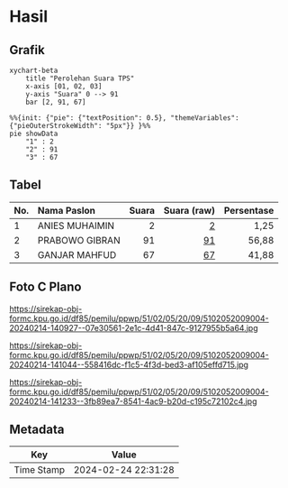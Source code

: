 # Hasil

## Grafik

```mermaid
xychart-beta
    title "Perolehan Suara TPS"
    x-axis [01, 02, 03]
    y-axis "Suara" 0 --> 91
    bar [2, 91, 67]
```

```mermaid
%%{init: {"pie": {"textPosition": 0.5}, "themeVariables": {"pieOuterStrokeWidth": "5px"}} }%%
pie showData
    "1" : 2
    "2" : 91
    "3" : 67
```

## Tabel

| No. | Nama Paslon    | Suara | Suara (raw) | Persentase |
|:--- |:-------------- | -----:| -----------:| ----------:|
| 1   | ANIES MUHAIMIN | 2     | [2][p-1]    | 1,25       |
| 2   | PRABOWO GIBRAN | 91    | [91][p-2]   | 56,88      |
| 3   | GANJAR MAHFUD  | 67    | [67][p-3]   | 41,88      |


[p-1]: https://github.com/gigit-pemilu/pemilu-2024-51-bali/blob/main/pilpres/hitung-suara/sub/51-bali/sub/02-tabanan/sub/05-tabanan/sub/2009-wanasari/sub/004-tps/sub/paslon-1.txt
[p-2]: https://github.com/gigit-pemilu/pemilu-2024-51-bali/blob/main/pilpres/hitung-suara/sub/51-bali/sub/02-tabanan/sub/05-tabanan/sub/2009-wanasari/sub/004-tps/sub/paslon-2.txt
[p-3]: https://github.com/gigit-pemilu/pemilu-2024-51-bali/blob/main/pilpres/hitung-suara/sub/51-bali/sub/02-tabanan/sub/05-tabanan/sub/2009-wanasari/sub/004-tps/sub/paslon-3.txt

## Foto C Plano

https://sirekap-obj-formc.kpu.go.id/df85/pemilu/ppwp/51/02/05/20/09/5102052009004-20240214-140927--07e30561-2e1c-4d41-847c-9127955b5a64.jpg

https://sirekap-obj-formc.kpu.go.id/df85/pemilu/ppwp/51/02/05/20/09/5102052009004-20240214-141044--558416dc-f1c5-4f3d-bed3-af105effd715.jpg

https://sirekap-obj-formc.kpu.go.id/df85/pemilu/ppwp/51/02/05/20/09/5102052009004-20240214-141233--3fb89ea7-8541-4ac9-b20d-c195c72102c4.jpg


## Metadata

| Key        | Value               |
| ---------- | ------------------- |
| Time Stamp | 2024-02-24 22:31:28 |



